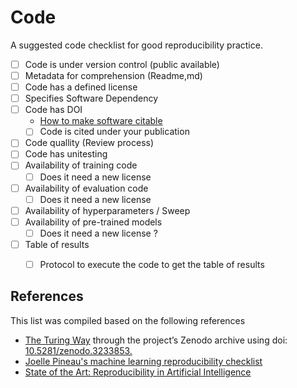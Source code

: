 # Code
A suggested code checklist for good reproducibility practice.



- [ ] Code is under version control (public available)
- [ ] Metadata for comprehension (Readme,md)
- [ ] Code has a defined license
- [ ] Specifies Software Dependency
- [ ] Code has DOI
   - [How to make software citable](https://the-turing-way.netlify.app/reproducible-research/credit.html#rr-credit-make-software-citeable) 
   - [ ] Code is cited under your publication
- [ ] Code quallity (Review process)
- [ ] Code has unitesting
- [ ] Availability of training code
  - [ ] Does it need a new license
- [ ] Availability of evaluation code
  - [ ] Does it need a new license
- [ ] Availability of hyperparameters /  Sweep
- [ ] Availability of pre-trained models
  - [ ] Does it need a new license ?

- [ ] Table of results 
  - [ ] Protocol to execute the code to get the table of results


## References

This list was compiled based on the following references

- [The Turing Way](https://the-turing-way.netlify.app) through the project’s Zenodo archive using doi: [10.5281/zenodo.3233853.](https://doi.org/10.5281/zenodo.3233853)
- [Joelle Pineau's machine learning reproducibility checklist](https://www.cs.mcgill.ca/~jpineau/ReproducibilityChecklist.pdf)
- [State of the Art: Reproducibility in Artificial Intelligence](https://www.aaai.org/GuideBook2018/17248-73943-GB.pdf)